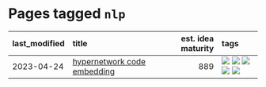 # Pages tagged `nlp`

|last_modified|title|est. idea maturity|tags
|:---|:---|---:|:---|
|2023-04-24|[hypernetwork code embedding](../hypernetwork_embedding_for_code.md)|889|[![](https://img.shields.io/badge/tag-LLM-f14da)](../tags/LLM.md) [![](https://img.shields.io/badge/tag-embeddings-1043a5)](../tags/embeddings.md) [![](https://img.shields.io/badge/tag-machinelearning-35b163)](../tags/machinelearning.md) [![](https://img.shields.io/badge/tag-models-c4fb38)](../tags/models.md) [![](https://img.shields.io/badge/tag-nlp-1eefac)](../tags/nlp.md)|